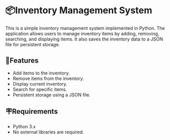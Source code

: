 # 📦Inventory Management System

This is a simple inventory management system implemented in Python. The application allows users to manage inventory items by adding, removing, searching, and displaying items. It also saves the inventory data to a JSON file for persistent storage.

## 📜Features

- Add items to the inventory.
- Remove items from the inventory.
- Display current inventory.
- Search for specific items.
- Persistent storage using a JSON file.

## 🪧Requirements

- Python 3.x
- No external libraries are required.

